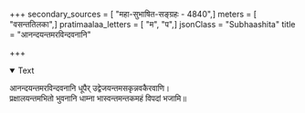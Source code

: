 +++
secondary_sources = [ "महा-सुभाषित-सङ्ग्रहः - 4840",]
meters = [ "वसन्ततिलका",]
pratimaalaa_letters = [ "म", "प",]
jsonClass = "Subhaashita"
title = "आनन्दयन्तमरविन्दवनानि"

+++

<details open><summary>Text</summary>

आनन्दयन्तमरविन्दवनानि धूपैर् उद्वेजयन्तमसकृन्नवकैरवाणि।  
प्रक्षालयन्तमभितो भुवनानि धाम्ना भास्वन्तमन्तकमहं विपदां भजामि॥
</details>

